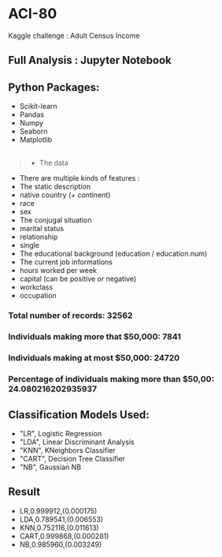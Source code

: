 # ACI-80
Kaggle challenge : Adult Census Income
## Full Analysis : Jupyter Notebook
## Python Packages:
- Scikit-learn
- Pandas
- Numpy
- Seaborn
- Matplotlib
##
> - The data
- There are multiple kinds of features :
- The static description
- native country (+ continent)
- race
- sex
- The conjugal situation
- marital status
- relationship
- single
- The educational background (education / education.num)
- The current job informations
- hours worked per week
- capital (can be positive or negative)
- workclass
- occupation
### Total number of records: 32562
### Individuals making more that $50,000: 7841
### Individuals making at most $50,000: 24720
### Percentage of individuals making more than $50,00: 24.080216202935937

## Classification Models Used:
- "LR", Logistic Regression
- "LDA", Linear Discriminant Analysis
- "KNN", KNeighbors Classifier
- "CART", Decision Tree Classifier
- "NB", Gaussian NB
## Result
- LR,0.999912,(0.000175)
- LDA,0.789541,(0.006553)
- KNN,0.752116,(0.011613)
- CART,0.999868,(0.000281)
- NB,0.985960,(0.003249)
